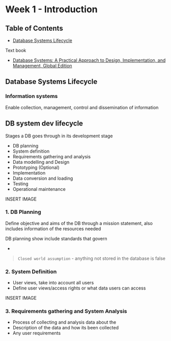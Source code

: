 # Week 1 - Introduction

## Table of Contents

- [Database Systems Lifecycle](#Database%20systems%20lifecycle)

Text book

- [Database Systems: A Practical Approach to Design, Implementation, and Management, Global Edition](https://www.amazon.com.au/Database-Systems-Practical-Implementation-Management/dp/1292061189/ref=asc_df_1292061189/?tag=googleshopdsk-22&linkCode=df0&hvadid=341744103972&hvpos=&hvnetw=g&hvrand=11252282816518416300&hvpone=&hvptwo=&hvqmt=&hvdev=c&hvdvcmdl=&hvlocint=&hvlocphy=9070902&hvtargid=pla-444954369812&psc=1)

## Database Systems Lifecycle

### Information systems

Enable collection, management, control and dissemination of information

## DB system dev lifecycle

Stages a DB goes through in its development stage

- DB planning
- System definition
- Requirements gathering and analysis
- Data modelling and Design
- Prototyping (Optional)
- Implementation
- Data conversion and loading
- Testing
- Operational maintenance

INSERT IMAGE

### 1. DB Planning

Define objective and aims of the DB through a mission statement, also includes information of the resources needed

DB planning show include standards that govern

-

> `Closed world assumption` - anything not stored in the database is false

### 2. System Definition

- User views, take into account all users
- Define user views/access rights or what data users can access

INSERT IMAGE

### 3. Requirements gathering and System Analysis

- Process of collecting and analysis data about the
- Description of the data and how its been collected
- Any user requirements
